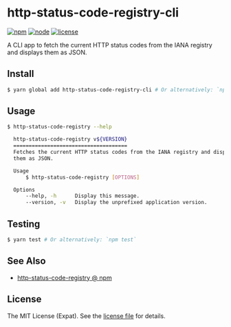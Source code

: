 http-status-code-registry-cli
=============================
[![npm](https://img.shields.io/npm/v/http-status-code-registry-cli.svg?style=flat-square)](https://www.npmjs.com/package/http-status-code-registry-cli)
[![node](https://img.shields.io/node/v/http-status-code-registry-cli.svg?style=flat-square)](https://nodejs.org/)
[![license](https://img.shields.io/github/license/jbenner-radham/node-http-status-code-registry-cli.svg?style=flat-square)](LICENSE)

A CLI app to fetch the current HTTP status codes from the IANA registry and displays them as JSON.

Install
-------
```sh
$ yarn global add http-status-code-registry-cli # Or alternatively: `npm install --global http-status-code-registry-cli`
```

Usage
-----
```sh
$ http-status-code-registry --help

  http-status-code-registry v${VERSION}
  =====================================
  Fetches the current HTTP status codes from the IANA registry and displays
  them as JSON.

  Usage
      $ http-status-code-registry [OPTIONS]

  Options
      --help, -h      Display this message.
      --version, -v   Display the unprefixed application version.
```

Testing
-------
```sh
$ yarn test # Or alternatively: `npm test`
```

See Also
--------
- [http-status-code-registry @ npm](https://www.npmjs.com/package/http-status-code-registry)

License
-------
The MIT License (Expat). See the [license file](LICENSE) for details.
